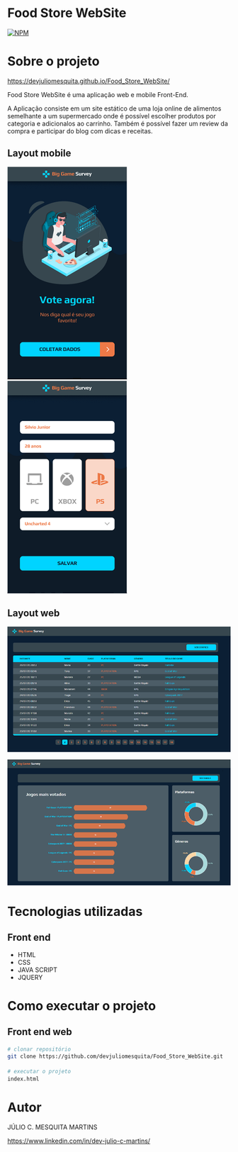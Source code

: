 # Food Store WebSite
[![NPM](https://img.shields.io/npm/l/react)](https://github.com/devjuliomesquita/Food_Store_WebSite/blob/main/LICENSE) 

# Sobre o projeto

https://devjuliomesquita.github.io/Food_Store_WebSite/

Food Store WebSite é uma aplicação web e mobile Front-End.

A Aplicação consiste em um site estático de uma loja online de alimentos semelhante a um supermercado onde é possível escolher produtos por categoria e adicionalos ao carrinho. Também é possível fazer um review da compra e participar do blog com dicas e receitas.

## Layout mobile
![Mobile 1](https://github.com/acenelio/assets/raw/main/sds1/mobile1.png) ![Mobile 2](https://github.com/acenelio/assets/raw/main/sds1/mobile2.png)

## Layout web
![Web 1](https://github.com/acenelio/assets/raw/main/sds1/web1.png)

![Web 2](https://github.com/acenelio/assets/raw/main/sds1/web2.png)

# Tecnologias utilizadas
## Front end
- HTML
- CSS
- JAVA SCRIPT
- JQUERY
# Como executar o projeto

## Front end web

```bash
# clonar repositório
git clone https://github.com/devjuliomesquita/Food_Store_WebSite.git

# executar o projeto
index.html

```

# Autor

JÚLIO C. MESQUITA MARTINS

https://www.linkedin.com/in/dev-julio-c-martins/

